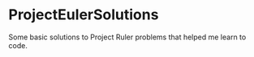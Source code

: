 # ProjectEulerSolutions
Some basic solutions to Project Ruler problems that helped me learn to code.
